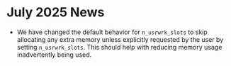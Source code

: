 # July 2025 News

- We have changed the default behavior for `n_usrwrk_slots` to skip allocating any extra memory unless explicitly requested by the user by setting `n_usrwrk_slots`. This should help with reducing memory usage inadvertently being used.
